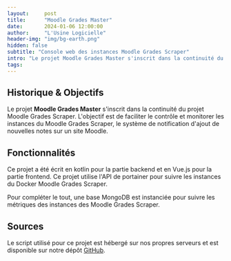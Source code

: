 ```yaml
---
layout:     post
title:      "Moodle Grades Master"
date:       2024-01-06 12:00:00
author:     "L'Usine Logicielle"
header-img: "img/bg-earth.png"
hidden: false
subtitle: "Console web des instances Moodle Grades Scraper"
intro: "Le projet Moodle Grades Master s'inscrit dans la continuité du projet Moodle Grades Scraper. L'objectif est de faciliter le contrôle et monitorer les instances du Moodle Grades Scraper, le système de notification d'ajout de nouvelles notes sur un site Moodle."
tags:
---
```


## Historique & Objectifs 

Le projet **Moodle Grades Master** s'inscrit dans la continuité du projet Moodle Grades Scraper. L'objectif est de faciliter le contrôle et monitorer les instances du Moodle Grades Scraper, le système de notification d'ajout de nouvelles notes sur un site Moodle.

## Fonctionnalités

Ce projet a été écrit en kotlin pour la partie backend et en Vue.js pour la partie frontend.
Ce projet utilise l'API de portainer pour suivre les instances du Docker Moodle Grades Scraper.

Pour compléter le tout, une base MongoDB est instanciée pour suivre les métriques des instances des Moodle Grades Scraper.

## Sources

Le script utilisé pour ce projet est hébergé sur nos propres serveurs et est disponible sur notre dépôt [GitHub](https://github.com/L-Usine-Logicielle/Moodle-Grades-Master).
